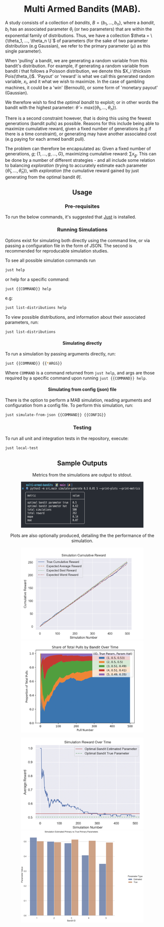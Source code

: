 <h1 align="center">
Multi Armed Bandits (MAB).
</h1>

A study consists of a collection of *bandits*, $`B = \{b_1, ..., b_n\}`$, where a *bandit*, $`b_i`$ has an associated parameter $`\theta_i`$ (or two parameters) that are within the exponential family of distributions. Thus, we have a collection $\theta = \{\theta_1, ..., \theta_n \}`$ of parameters (for the sake of two parameter distribution (e.g Gaussian), we refer to the primary parameter ($`\mu`$) as this single parameter).

When 'pulling' a bandit, we are generating a random variable from this bandit's distribution. For example, if generating a random variable from bandit $`i`$ that follows a Poisson distribution, we denote this $`X_i \thicksim Pois(\theta_i)`$. 'Payout' or 'reward' is what we call this generated random variable, $`x_i`$, and it what we wish to maximize. In the case of gambling machines, it could be a 'win' (Bernoulli), or some form of 'monetary payout' (Gaussian).

We therefore wish to find the *optimal bandit* to exploit; or in other words the bandit with the highest parameter: $`\tilde{\theta} = max(\{\theta_1, ..., \theta_n\})`$. 

There is a second constraint however, that is doing this using the fewest generations (bandit pulls) as possible. Reasons for this include being able to maximize cumulative reward, given a fixed number of generations (e.g if there is a time constraint), or generating may have another associated cost (e.g paying for each armed bandit pull).

The problem can therefore be encapsulated as: Given a fixed number of generations, $`g`$; $`\{1,..., g, ..., G\}`$, maximizing cumulative reward: $`\sum{x_g}`$. This can be done by a number of different strategies - and all include some relation to balancing *exploration* (trying to accurately estimate each parameter $`\{\hat{\theta}_1, ..., \hat{\theta}_n \}`$), with *exploration* (the cumulative reward gained by just generating from the optimal bandit $`\tilde{\theta}`$).

<h2  align="center">
Usage
</h2>

<h3  align="center">
Pre-requisites
</h3>

To run the below commands, it's suggested that [Just](https://github.com/casey/just) is installed.

<h3  align="center">
Running Simulations
</h3>

Options exist for simulating both directly using the command line, or via passing a configuration file in the form of JSON. The second is recommended for reproducable simulation studies.

To see all possible simulation commands run
```bash
just help
```

or help for a specific command:
```bash
just {{COMMAND}} help
```

e.g:
```bash
just list-distributions help
```

To view possible distributions, and information about their associated parameters, run:

```bash
just list-distributions
```

<h4 align="center">
Simulating directly
</h4>

<p align="center">

To run a simulation by passing arguments directly, run:

```bash
just {{COMMAND}} {{*ARGS}}
```

Where `COMMAND` is a command returned from `just help`, and args are those required
by a specific command upon running `just {{COMMAND}} help`.
</p>

<h4 align="center">
Simulating from config (json) file
</h4>

<p align="center">

There is the option to perform a MAB simulation, reading arguments and configuration from a config file.
To perform this simulation, run:

```bash
just simulate-from-json {{COMMAND}} {{CONFIG}}
```
</p>

<h3  align="center">
Testing
</h3>

To run all unit and integration tests in the repository, execute:

```bash
just local-test
```

<h2 align="center">
Sample Outputs
</h2>

<p align="center"> Metrics from the simulations are output to stdout. </p>
<p align="center">
<img width="400" height="150" src="img/sim_metrics.png"/>
</p>

<p align="center"> Plots are also optionally produced, detailing the the performance of the simulation. </p>
<p align="center">
<img width="400" height="300" src="img/sim_cum_reward.png"/>
<img width="400" height="300" src="img/sim_pulls.png"/>
</p>

<p align="center">
<img width="400" height="300" src="img/sim_reward.png"/>
<img width="400" height="300" src="img/sim_residuals.png"/>
</p>
